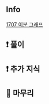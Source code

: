 ## Info
<a href="https://www.acmicpc.net/problem/1707" rel="nofollow">1707 이분 그래프</a>

## ❗ 풀이

## ❗ 추가 지식

## 🙂 마무리